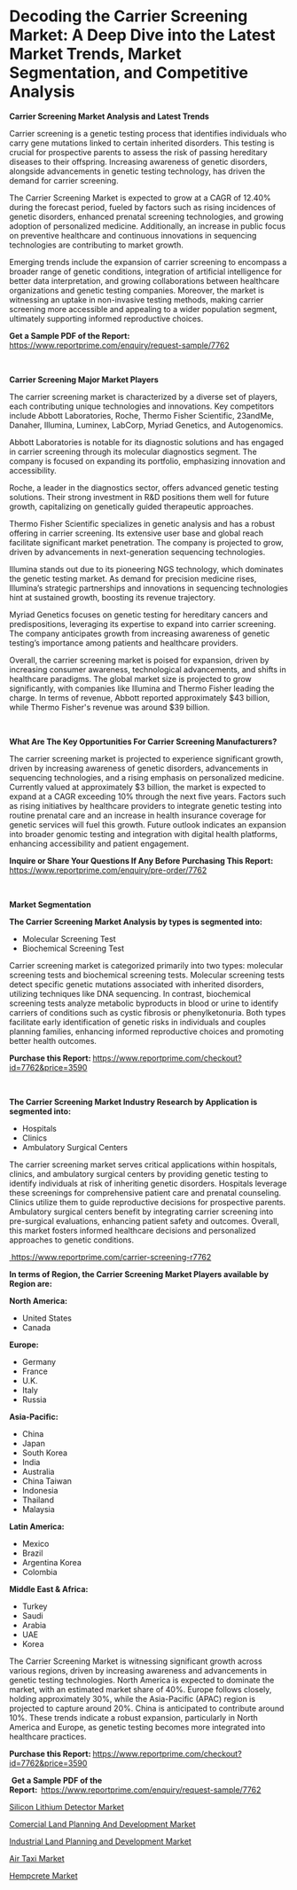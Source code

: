 <p><h1>Decoding the Carrier Screening Market: A Deep Dive into the Latest Market Trends, Market Segmentation, and Competitive Analysis</h1></p><p><strong>Carrier Screening Market Analysis and Latest Trends</strong></p>
<p><p>Carrier screening is a genetic testing process that identifies individuals who carry gene mutations linked to certain inherited disorders. This testing is crucial for prospective parents to assess the risk of passing hereditary diseases to their offspring. Increasing awareness of genetic disorders, alongside advancements in genetic testing technology, has driven the demand for carrier screening.</p><p>The Carrier Screening Market is expected to grow at a CAGR of 12.40% during the forecast period, fueled by factors such as rising incidences of genetic disorders, enhanced prenatal screening technologies, and growing adoption of personalized medicine. Additionally, an increase in public focus on preventive healthcare and continuous innovations in sequencing technologies are contributing to market growth. </p><p>Emerging trends include the expansion of carrier screening to encompass a broader range of genetic conditions, integration of artificial intelligence for better data interpretation, and growing collaborations between healthcare organizations and genetic testing companies. Moreover, the market is witnessing an uptake in non-invasive testing methods, making carrier screening more accessible and appealing to a wider population segment, ultimately supporting informed reproductive choices.</p></p>
<p><strong>Get a Sample PDF of the Report:&nbsp;</strong> <a href="https://www.reportprime.com/enquiry/request-sample/7762?utm_campaign=1169&utm_medium=2&utm_source=Github&utm_content=ia&utm_term=25112024&utm_id=carrier-screening">https://www.reportprime.com/enquiry/request-sample/7762</a></p>
<p>&nbsp;</p>
<p><strong>Carrier Screening Major Market Players</strong></p>
<p><p>The carrier screening market is characterized by a diverse set of players, each contributing unique technologies and innovations. Key competitors include Abbott Laboratories, Roche, Thermo Fisher Scientific, 23andMe, Danaher, Illumina, Luminex, LabCorp, Myriad Genetics, and Autogenomics.</p><p>Abbott Laboratories is notable for its diagnostic solutions and has engaged in carrier screening through its molecular diagnostics segment. The company is focused on expanding its portfolio, emphasizing innovation and accessibility. </p><p>Roche, a leader in the diagnostics sector, offers advanced genetic testing solutions. Their strong investment in R&D positions them well for future growth, capitalizing on genetically guided therapeutic approaches.</p><p>Thermo Fisher Scientific specializes in genetic analysis and has a robust offering in carrier screening. Its extensive user base and global reach facilitate significant market penetration. The company is projected to grow, driven by advancements in next-generation sequencing technologies.</p><p>Illumina stands out due to its pioneering NGS technology, which dominates the genetic testing market. As demand for precision medicine rises, Illumina’s strategic partnerships and innovations in sequencing technologies hint at sustained growth, boosting its revenue trajectory.</p><p>Myriad Genetics focuses on genetic testing for hereditary cancers and predispositions, leveraging its expertise to expand into carrier screening. The company anticipates growth from increasing awareness of genetic testing’s importance among patients and healthcare providers.</p><p>Overall, the carrier screening market is poised for expansion, driven by increasing consumer awareness, technological advancements, and shifts in healthcare paradigms. The global market size is projected to grow significantly, with companies like Illumina and Thermo Fisher leading the charge. In terms of revenue, Abbott reported approximately $43 billion, while Thermo Fisher's revenue was around $39 billion.</p></p>
<p>&nbsp;</p>
<p><strong>What Are The Key Opportunities For Carrier Screening Manufacturers?</strong></p>
<p><p>The carrier screening market is projected to experience significant growth, driven by increasing awareness of genetic disorders, advancements in sequencing technologies, and a rising emphasis on personalized medicine. Currently valued at approximately $3 billion, the market is expected to expand at a CAGR exceeding 10% through the next five years. Factors such as rising initiatives by healthcare providers to integrate genetic testing into routine prenatal care and an increase in health insurance coverage for genetic services will fuel this growth. Future outlook indicates an expansion into broader genomic testing and integration with digital health platforms, enhancing accessibility and patient engagement.</p></p>
<p><strong>Inquire or Share Your Questions If Any Before Purchasing This Report:</strong> <a href="https://www.reportprime.com/enquiry/pre-order/7762?utm_campaign=1169&utm_medium=2&utm_source=Github&utm_content=ia&utm_term=25112024&utm_id=carrier-screening">https://www.reportprime.com/enquiry/pre-order/7762</a></p>
<p>&nbsp;</p>
<p><strong>Market Segmentation</strong></p>
<p><strong>The Carrier Screening Market Analysis by types is segmented into:</strong></p>
<p><ul><li>Molecular Screening Test</li><li>Biochemical Screening Test</li></ul></p>
<p><p>Carrier screening market is categorized primarily into two types: molecular screening tests and biochemical screening tests. Molecular screening tests detect specific genetic mutations associated with inherited disorders, utilizing techniques like DNA sequencing. In contrast, biochemical screening tests analyze metabolic byproducts in blood or urine to identify carriers of conditions such as cystic fibrosis or phenylketonuria. Both types facilitate early identification of genetic risks in individuals and couples planning families, enhancing informed reproductive choices and promoting better health outcomes.</p></p>
<p><strong>Purchase this Report:&nbsp;</strong><a href="https://www.reportprime.com/checkout?id=7762&price=3590&utm_campaign=1169&utm_medium=2&utm_source=Github&utm_content=ia&utm_term=25112024&utm_id=carrier-screening">https://www.reportprime.com/checkout?id=7762&price=3590</a></p>
<p>&nbsp;</p>
<p><strong>The Carrier Screening Market Industry Research by Application is segmented into:</strong></p>
<p><ul><li>Hospitals</li><li>Clinics</li><li>Ambulatory Surgical Centers</li></ul></p>
<p><p>The carrier screening market serves critical applications within hospitals, clinics, and ambulatory surgical centers by providing genetic testing to identify individuals at risk of inheriting genetic disorders. Hospitals leverage these screenings for comprehensive patient care and prenatal counseling. Clinics utilize them to guide reproductive decisions for prospective parents. Ambulatory surgical centers benefit by integrating carrier screening into pre-surgical evaluations, enhancing patient safety and outcomes. Overall, this market fosters informed healthcare decisions and personalized approaches to genetic conditions.</p></p>
<p><a href="https://www.reportprime.com/carrier-screening-r7762?utm_campaign=1169&utm_medium=2&utm_source=Github&utm_content=ia&utm_term=25112024&utm_id=carrier-screening">&nbsp;https://www.reportprime.com/carrier-screening-r7762</a></p>
<p><strong>In terms of Region, the Carrier Screening Market Players available by Region are:</strong></p>
<p>
    <p> <strong> North America: </strong>
        <ul>
            <li>United States</li>
            <li>Canada</li>
        </ul>
        </p> 
    <p> <strong> Europe: </strong>
        <ul>
            <li>Germany</li>
            <li>France</li>
            <li>U.K.</li>
            <li>Italy</li>
            <li>Russia</li>
        </ul>
        </p> 
    <p> <strong> Asia-Pacific: </strong>
        <ul>
            <li>China</li>
            <li>Japan</li>
            <li>South Korea</li>
            <li>India</li>
            <li>Australia</li>
            <li>China Taiwan</li>
            <li>Indonesia</li>
            <li>Thailand</li>
            <li>Malaysia</li>
        </ul>
        </p> 
    <p> <strong> Latin America: </strong>
        <ul>
            <li>Mexico</li>
            <li>Brazil</li>
            <li>Argentina Korea</li>
            <li>Colombia</li>
        </ul>
        </p> 
    <p> <strong> Middle East & Africa: </strong>
        <ul>
            <li>Turkey</li>
            <li>Saudi</li>
            <li>Arabia</li>
            <li>UAE</li>
            <li>Korea</li>
        </ul>
    </p>
    </p>
<p><p>The Carrier Screening Market is witnessing significant growth across various regions, driven by increasing awareness and advancements in genetic testing technologies. North America is expected to dominate the market, with an estimated market share of 40%. Europe follows closely, holding approximately 30%, while the Asia-Pacific (APAC) region is projected to capture around 20%. China is anticipated to contribute around 10%. These trends indicate a robust expansion, particularly in North America and Europe, as genetic testing becomes more integrated into healthcare practices.</p></p>
<p><strong>Purchase this Report: </strong><a href="https://www.reportprime.com/checkout?id=7762&price=3590&utm_campaign=1169&utm_medium=2&utm_source=Github&utm_content=ia&utm_term=25112024&utm_id=carrier-screening">https://www.reportprime.com/checkout?id=7762&price=3590</a></p>
<p>&nbsp;<strong>Get a Sample PDF of the Report:&nbsp;&nbsp;</strong><a href="https://www.reportprime.com/enquiry/request-sample/7762?utm_campaign=1169&utm_medium=2&utm_source=Github&utm_content=ia&utm_term=25112024&utm_id=carrier-screening">https://www.reportprime.com/enquiry/request-sample/7762</a></p>
<p><strong></strong></p>
<p><p><a href="https://www.linkedin.com/pulse/silicon-lithium-detector-market-size-share-growth-analysis-type-faxff?utm_campaign=1169&utm_medium=2&utm_source=Github&utm_content=ia&utm_term=25112024&utm_id=carrier-screening">Silicon Lithium Detector Market</a></p><p><a href="https://issuu.com/reportprime-2/docs/comercial-land-planning-and-develop_095b2c5607adde?utm_campaign=1169&utm_medium=2&utm_source=Github&utm_content=ia&utm_term=25112024&utm_id=carrier-screening">Comercial Land Planning And Development Market</a></p><p><a href="https://issuu.com/reportprime-2/docs/industrial-land-planning-and-develo_59e46cabe705c9?utm_campaign=1169&utm_medium=2&utm_source=Github&utm_content=ia&utm_term=25112024&utm_id=carrier-screening">Industrial Land Planning and Development Market</a></p><p><a href="https://www.linkedin.com/pulse/sustaining-industry-growth-study-air-taxi-market-report-j6wwe?utm_campaign=1169&utm_medium=2&utm_source=Github&utm_content=ia&utm_term=25112024&utm_id=carrier-screening">Air Taxi Market</a></p><p><a href="https://www.linkedin.com/pulse/global-hempcrete-market-comprehensive-analysis-size-vawxe?utm_campaign=1169&utm_medium=2&utm_source=Github&utm_content=ia&utm_term=25112024&utm_id=carrier-screening">Hempcrete Market</a></p></p>